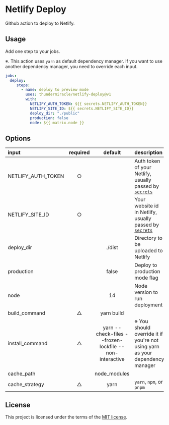 # Netlify Deploy

Github action to deploy to Netlify.

## Usage

Add one step to your jobs.

※. This action uses `yarn` as default dependency manager. If you want to use another dependency manager, you need to override each input.

```yaml
jobs:
  deploy:
     steps:
       - name: deploy to preview mode
         uses: thundermiracle/netlify-deploy@v1
         with:
           NETLIFY_AUTH_TOKEN: ${{ secrets.NETLIFY_AUTH_TOKEN}}
           NETLIFY_SITE_ID: ${{ secrets.NETLIFY_SITE_ID}}
           deploy_dir: "./public"
           production: false
           node: ${{ matrix.node }}
```

## Options

| input | required | default | description |
| :--- | :--: | :-: | :--- |
| NETLIFY_AUTH_TOKEN | ○ |  | Auth token of your Netlify, usually passed by [`secrets`](https://docs.github.com/en/actions/security-guides/encrypted-secrets) |
| NETLIFY_SITE_ID | ○ |  | Your website id in Netlify, usually passed by [`secrets`](https://docs.github.com/en/actions/security-guides/encrypted-secrets) |
| deploy_dir |  | ./dist | Directory to be uploaded to Netlify |
| production |  | false | Deploy to production mode flag |
| node |  | 14 | Node version to run deployment |
| build_command | △ | yarn build | |
| install_command | △ | yarn --check-files --frozen-lockfile --non-interactive | ※ You should override it if you're not using yarn as your dependency manager |
| cache_path | | node_modules | |
| cache_strategy | △ | yarn | `yarn`, `npm`, or `pnpm` |

## License

This project is licensed under the terms of the [MIT license](/LICENSE).